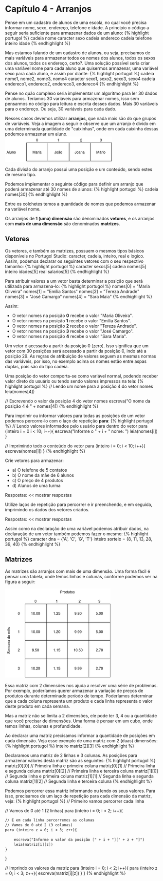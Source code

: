 # Capítulo 4 - Arranjos
Pense em um cadastro de alunos de uma escola, no qual você precisa informar nome, sexo, endereço, telefone e idade. A princípio o código a seguir seria suficiente para armazenar dados de um aluno:
{% highlight portugol %}
cadeia nome
caracter sexo
cadeia endereco
cadeia telefone
inteiro idade
{% endhighlight %}

Mas estamos falando de um cadastro de aluno**s**, ou seja, precisamos de mais variáveis para armazenar todos os nomes dos alunos, todos os sexos dos alunos, todos os endereço, certo?. Uma solução possível seria criar uma variável nome para cada aluno que quisermos armazenar, uma variável sexo para cada aluno, e assim por diante:
{% highlight portugol %}
cadeia nome1, nome2, nome3, nome4
caracter sexo1, sexo2, sexo3, sexo4
cadeia endereco1, endereco2, endereco3, endereco4
{% endhighlight %}

Pense no quão complexo seria implementar um algoritmo para ler 30 dados de alunos. Teríamos 30 variáveis para armazenar nomes, isso sem pensarmos no código para leitura e escrita desses dados. Mais 30 variáveis para o endereço. Ou seja, 30 variáveis para cada dado.

Nesses casos devemos utilizar **arranjos**, que nada mais são do que grupos de variáveis. Veja a imagem a seguir e observe que um arranjo é divido em uma determinada quantidade de "caixinhas", onde em cada caixinha dessas podemos armazenar um aluno.
![](assets/images/vetores.png)

<div class="message-warning">Cada divisão do arranjo possui uma posição e um conteúdo, sendo estes de mesmo tipo.</div>

Podemos implementar o seguinte código para definir um arranjo que poderá armazenar até 30 nomes de alunos:
{% highlight portugol %}
cadeia nomes[30]
{% endhighlight %}

Entre os colchetes temos a quantidade de nomes que podemos armazenar na variável nome.

Os arranjos de **1 (uma) dimensão** são denominados **vetores**, e os arranjos com **mais de uma dimensão** são denominados **matrizes**.


## Vetores
Os vetores, e também as matrizes, possuem o mesmos tipos básicos disponíveis no Portugol Studio: caracter, cadeia, inteiro, real e logico. Assim, podemos declarar os seguintes vetores com o seu respectivo tamanho:
{% highlight portugol %}
caracter    sexos[5]
cadeia      nomes[5]
inteiro     idades[5]
real        salarios[5]
{% endhighlight %}

Para atribuir valores a um vetor basta determinar a posição que será utilizada para armazena-lo:
{% highlight portugol %}
nomes[0] = "Maria Oliveira"
nomes[1] = "Emília Santos"
nomes[2] = "Tereza Andrade"
nomes[3] = "José Camargo" 
nomes[4] = "Sara Maia"
{% endhighlight %}

Assim:
* O vetor nomes na posição **0** recebe o valor "Maria Oliveira".
* O vetor nomes na posição **1** recebe o valor "Emília Santos".
* O vetor nomes na posição **2** recebe o valor "Tereza Andrade".
* O vetor nomes na posição **3** recebe o valor "José Camargo".
* O vetor nomes na posição **4** recebe o valor "Sara Maria".

<div class="message-danger">Um vetor é acessado a partir da posição 0 (zero). Isso significa que um vetor com 30 posições será acessado a partir da posição 0, indo até a posição 29. As regras de atribuição de valores seguem as mesmas normas das variáveis, por isso, no exemplo acima os nomes estão entre aspas duplas, pois são do tipo cadeia.</div>

Uma posição do vetor comporta-se como variável normal, podendo receber valor direto do usuário ou tendo sendo valores impressos na tela:
{% highlight portugol %}
// Lendo um nome para a posição 4 do vetor nomes
leia(nomes[4])

// Escrevendo o valor da posição 4 do vetor nomes
escreva("O nome da posição 4 é " + nomes[4])
{% endhighlight %}

Para imprimir ou informar valores para todas as posições de um vetor podemos percorre-lo com o laço de repetição **para**:
{% highlight portugol %}
// Lendo valores informados pelo usuário para dentro do vetor
para (inteiro i = 0 i < 10; i++){
    escreva("Informe o " + i + " nome: ")
    leia(nomes[i])
}

// Imprimindo todo o conteúdo do vetor
para (inteiro i = 0; i < 10; i++){
    escreva(nomes[i])
}
{% endhighlight %}

Crie vetores para armazenar:
<ul>
    <li>a) O telefone de 5 contatos</li>
    <li>b) O nome da mãe de 6 alunos </li>
    <li>c) O preço de 4 produtos</li>
    <li>d) Alunos de uma turma </li>
</ul>

Respostas: << <a onclick="show('#criar_vetores', this)">mostrar respostas</a>
<ul id="criar_vetores" style="display: none">
<li>a) cadeia telefones[5]</li>
<li>b) cadeia nomes_maes[6]</li>
<li>c) real preco[4]</li>
<li>d) inteiro qtd_alunos[10]</li>
</ul>

Utilize laços de repetição para percorrer e ir preenchendo, e em seguida, imprimindo os dados dos vetores criados.

Respostas: << <a onclick="show('#implementar_vetores', this)">mostrar respostas</a>
<div id="implementar_vetores" style="display: none">
{% highlight portugol %}
// Lendo valores para o vetor telefone[5]
for (inteiro i = 0; i < 5; i++){
    escreva("Informe o " + i + " telefone: ")
    leia(telefones[i])
}

// Escrevendo os valores para o vetor telefones[5]
for (inteiro i = 0; i < 5; i++){
    escreva("Telefone " + i + ": " + telefones[i])
}

// Lendo valores para o vetor nomes_maes[6]
for (inteiro i = 0; i < 6; i++){
    escreva("Informe o " + i + " nome da mãe: ")
    leia(nomes_maes[i])
}

// Escrevendo os valores para o vetor nomes_maes[6]
for (inteiro i = 0; i < 6; i++){
    escreva("Nome da mãe " + i + ": " + nomes_maes[i])
}

// Lendo valores para o vetor precos[4]
for (inteiro i = 0; i < 4; i++){
    escreva("Informe o " + i + " preço: ")
    leia(precos[i])
}

// Escrevendo os valores para o vetor precos[4]
for (inteiro i = 0; i < 4; i++){
    escreva("Preço " + i + ": " + preço[i])
}

// Lendo valores para o vetor qtd_alunos[10]
for (inteiro i = 0; i < 10; i++){
    escreva("Informe a quantidade de alunos da turma " + i)
    leia(qtd_alunos[i])
}

// Escrevendo os valores para o vetor qtd_alunos[10]
for (inteiro i = 0; i < 10; i++){
    escreva("A turma " + i + " têm " + qtd_alunos[i] + " alunos.")
}
{% endhighlight %}
</div>

Assim como na declaração de uma variável podemos atribuir dados, na declaração de um vetor também podemos fazer o mesmo:
{% highlight portugol %}
caracter dna = {'A', 'C', 'G', 'T'}
inteiro sorteio = {8, 11, 13, 28, 39, 40}
{% endhighlight %}


## Matrizes
As matrizes são arranjos com mais de uma dimensão. Uma forma fácil é pensar uma tabela, onde temos linhas e colunas, conforme podemos ver na figura a seguir:

![](assets/images/matrizes.png)

Essa matriz com 2 dimensões nos ajuda a resolver uma série de problemas. Por exemplo, poderíamos querer armazenar a variação de preços de produtos durante determinado período de tempo. Poderíamos determinar que a cada coluna representa um produto e cada linha representa o valor deste produto em cada semana.

Mas a matriz não se limita a 2 dimensões, ele pode ter 3, 4 ou a quantidade que você precisar de dimensões. Uma forma é pensar em um cubo, onde temos linhas, colunas e profundidade.

Ao declarar uma matriz precisamos informar a quantidade de posições em cada dimensão. Veja esse exemplo de uma matriz com 2 (duas) dimensões:
{% highlight portugol %}
inteiro matriz[2][3]
{% endhighlight %}

Declaramos uma matriz de 2 linhas e 3 colunas. As posições para armazenar valores desta matriz são as seguintes:
{% highlight portugol %}
matriz[0][0] // Primeira linha e primeira coluna
matriz[0][1] // Primeira linha e segunda coluna
matriz[0][2] // Primeira linha e terceira coluna
matriz[1][0] // Segunda linha e primeira coluna
matriz[1][1] // Segunda linha e segunda coluna
matriz[1][2] // Segunda linha e terceira coluna
{% endhighlight %}

Podemos percorrer essa matriz informando ou lendo os seus valores. Para isso, precisamos de um laço de repetição para cada dimensão da matriz, veja:
{% highlight portugol %}
// Primeiro vamos percorrer cada linha

// Vamos de 0 até 1 (2 linhas)
para (inteiro i = 0; i < 2; i++){

    // E em cada linha percorremos as colunas
    // Vamos de 0 até 2 (3 colunas)
    para (inteiro z = 0; i < 3; z++){
        
        escreva("Informe o valor da posição [" + i + "][" + z + "]")
        leia(matriz[i][z])
    }
}

// Imprindo os valores da matriz
para (inteiro i = 0; i < 2; i++){
    para (inteiro z = 0; i < 3; z++){
        escreva(matriz[i][z])
    }
}
{% endhighlight %}

<script src="assets/js/script.js"></script>
<script>hljs.initHighlightingOnLoad();</script>

